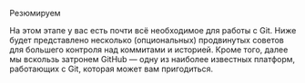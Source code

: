 Резюмируем

На этом этапе у вас есть почти всё необходимое для работы с Git. Ниже будет представлено несколько (опциональных) продвинутых советов для большего контроля над коммитами и историей. Кроме того, далее мы вскользь затронем GitHub — одну из наиболее известных платформ, работающих с Git, которая может вам пригодиться.